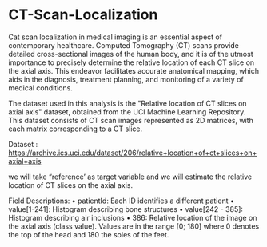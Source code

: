 # CT-Scan-Localization

Cat scan localization in medical imaging is an essential aspect of contemporary healthcare. Computed Tomography (CT) scans provide detailed cross-sectional images of the human body, and it is of the utmost importance to precisely determine the relative location of each CT slice on the axial axis. This endeavor facilitates accurate anatomical mapping, which aids in the diagnosis, treatment planning, and monitoring of a variety of medical conditions.

The dataset used in this analysis is the "Relative location of CT slices on axial axis" dataset, obtained from the UCI Machine Learning Repository. This dataset consists of CT scan images represented as 2D matrices, with each matrix corresponding to a CT slice.

Dataset : 
https://archive.ics.uci.edu/dataset/206/relative+location+of+ct+slices+on+axial+axis

we will take “reference’ as target variable and we will estimate the relative location of CT slices on the axial axis. 

Field Descriptions:
•	patientId: Each ID identifies a different patient
•	value[1-241]: Histogram describing bone structures
•	value[242 - 385]: Histogram describing air inclusions
•	386: Relative location of the image on the axial axis (class value).
Values are in the range [0; 180] where 0 denotes the top of the head and 180 the soles of the feet.


